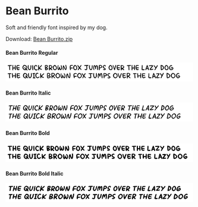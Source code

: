 
# Bean Burrito
Soft and friendly font inspired by my dog.

Download: [Bean Burrito.zip](https://github.com/saraoswald/fonts/blob/master/ZIP/Bean%20Burrito.zip)

#### Bean Burrito Regular

<img src="./Resources/Samples/Bean Burrito-Regular.svg">

#### Bean Burrito Italic

<img src="./Resources/Samples/Bean Burrito-Italic.svg">

#### Bean Burrito Bold

<img src="./Resources/Samples/Bean Burrito-Bold.svg">

#### Bean Burrito Bold Italic

<img src="./Resources/Samples/Bean Burrito-Bold Italic.svg">
